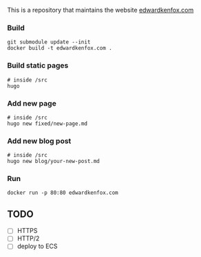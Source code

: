 This is a repository that maintains the website [edwardkenfox.com](http://edwardkenfox.com)

### Build

```
git submodule update --init
docker build -t edwardkenfox.com .
```

### Build static pages

```
# inside /src
hugo
```

### Add new page

```
# inside /src
hugo new fixed/new-page.md
```

### Add new blog post

```
# inside /src
hugo new blog/your-new-post.md
```

### Run

```
docker run -p 80:80 edwardkenfox.com
```

## TODO

- [ ] HTTPS
- [ ] HTTP/2
- [ ] deploy to ECS
